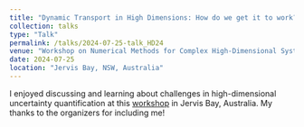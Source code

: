 ```yaml
---
title: "Dynamic Transport in High Dimensions: How do we get it to work?"
collection: talks
type: "Talk"
permalink: /talks/2024-07-25-talk_HD24
venue: "Workshop on Numerical Methods for Complex High-Dimensional Systems"
date: 2024-07-25
location: "Jervis Bay, NSW, Australia"
---
```


I enjoyed discussing and learning about challenges in high-dimensional uncertainty quantification at this [workshop](https://www.unige.ch/math/highdim24/) in Jervis Bay, Australia. My thanks to the organizers for including me!
